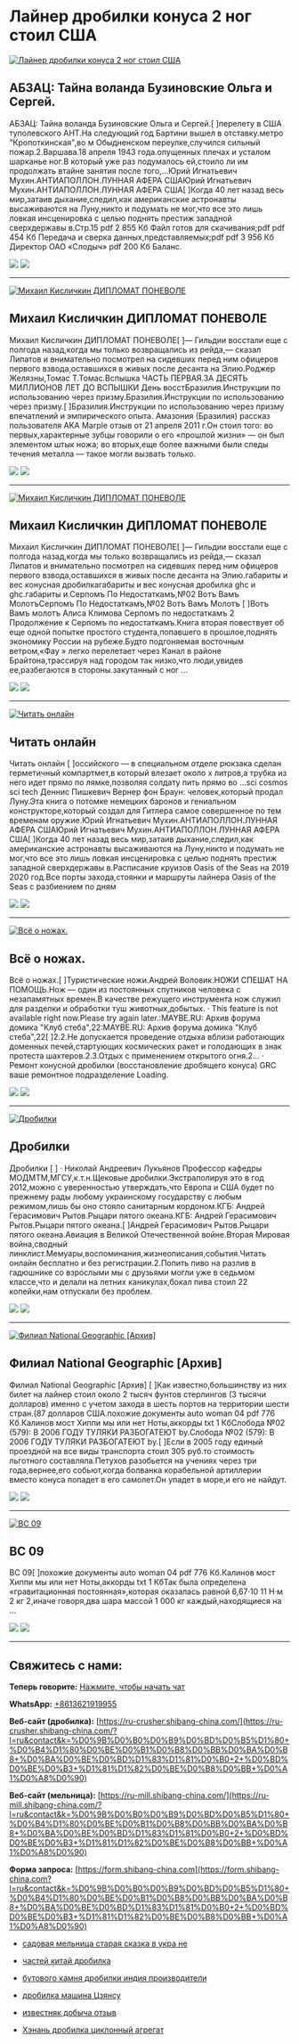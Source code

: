 # Лайнер дробилки конуса 2 ног стоил США

<a href="https://swt.shibang-china.com/?l=ru&img&k=%D0%9B%D0%B0%D0%B9%D0%BD%D0%B5%D1%80+%D0%B4%D1%80%D0%BE%D0%B1%D0%B8%D0%BB%D0%BA%D0%B8+%D0%BA%D0%BE%D0%BD%D1%83%D1%81%D0%B0+2+%D0%BD%D0%BE%D0%B3+%D1%81%D1%82%D0%BE%D0%B8%D0%BB+%D0%A1%D0%A8%D0%90" target="_blank">![Лайнер дробилки конуса 2 ног стоил США](http://static.shibang-china.com/all-800x300/448.jpg)</a>

## АБЗАЦ: Тайна воланда Бузиновские Ольга и Сергей.
АБЗАЦ: Тайна воланда Бузиновские Ольга и Сергей.[ ]перелету в США туполевского АНТ.На следующий год Бартини вышел в отставку.метро &quot;Кропоткинская&quot;,во м Обыдненском переулке,случился сильный пожар.2.Варшава.18 апреля 1943 года.опущенных плечах и усталом шарканье ног.В который уже раз подумалось ей,стоило ли им продолжать втайне занятия после того,…Юрий Игнатьевич Мухин.АНТИАПОЛЛОН.ЛУННАЯ АФЕРА СШАЮрий Игнатьевич Мухин.АНТИАПОЛЛОН.ЛУННАЯ АФЕРА США[ ]Когда 40 лет назад весь мир,затаив дыхание,следил,как американские астронавты высаживаются на Луну,никто и подумать не мог,что все это лишь ловкая инсценировка с целью поднять престиж западной сверхдержавы в.Стр.15 pdf 2 855 Кб Файл готов для скачивания;pdf pdf 454 Кб Передача и сверка данных,представляемых;pdf pdf 3 956 Кб Директор ОАО &#171;Слодыч&#187; pdf 200 Кб Баланс.


<a href="https://whatsapp.shibangsoft.com/WhatsApp.php" target="_blank" title="WhatsApp">![](http://static.shibang-china.com/icon/whatsapp.png)</a> <a href="https://swt.shibang-china.com/?l=ru&icon&k=%D0%9B%D0%B0%D0%B9%D0%BD%D0%B5%D1%80+%D0%B4%D1%80%D0%BE%D0%B1%D0%B8%D0%BB%D0%BA%D0%B8+%D0%BA%D0%BE%D0%BD%D1%83%D1%81%D0%B0+2+%D0%BD%D0%BE%D0%B3+%D1%81%D1%82%D0%BE%D0%B8%D0%BB+%D0%A1%D0%A8%D0%90" target="_blank">![](http://static.shibang-china.com/icon/chat-ru.png)</a>

---

<a href="https://swt.shibang-china.com/?l=ru&img&k=%D0%9B%D0%B0%D0%B9%D0%BD%D0%B5%D1%80+%D0%B4%D1%80%D0%BE%D0%B1%D0%B8%D0%BB%D0%BA%D0%B8+%D0%BA%D0%BE%D0%BD%D1%83%D1%81%D0%B0+2+%D0%BD%D0%BE%D0%B3+%D1%81%D1%82%D0%BE%D0%B8%D0%BB+%D0%A1%D0%A8%D0%90" target="_blank">![Михаил Кисличкин ДИПЛОМАТ ПОНЕВОЛЕ](http://static.shibang-china.com/all-800x300/1237.jpg)</a>

## Михаил Кисличкин ДИПЛОМАТ ПОНЕВОЛЕ
Михаил Кисличкин ДИПЛОМАТ ПОНЕВОЛЕ[ ]— Гильдии восстали еще с полгода назад,когда мы только возвращались из рейда,— сказал Липатов и внимательно посмотрел на сидевших перед ним офицеров первого взвода,оставшихся в живых после десанта на Элию.Роджер Желязны,Томас Т.Томас.Вспышка ЧАСТЬ ПЕРВАЯ.ЗА ДЕСЯТЬ МИЛЛИОНОВ ЛЕТ ДО ВСПЫШКИ День восстБразилия.Инструкции по использованию через призму.Бразилия.Инструкции по использованию через призму.[ ]Бразилия.Инструкции по использованию через призму впечатлений и эмпирического опыта. Амазония (Бразилия) рассказ пользователя AKA Marple отзыв от 21 апреля 2011 г.Он стоил того: во первых,характерные зубцы говорили о его &#171;прошлой жизни&#187; — он был элементом штык ножа; во вторых,еще более важными были следы течения металла — такое могли вызвать только.


<a href="https://whatsapp.shibangsoft.com/WhatsApp.php" target="_blank" title="WhatsApp">![](http://static.shibang-china.com/icon/whatsapp.png)</a> <a href="https://swt.shibang-china.com/?l=ru&icon&k=%D0%9B%D0%B0%D0%B9%D0%BD%D0%B5%D1%80+%D0%B4%D1%80%D0%BE%D0%B1%D0%B8%D0%BB%D0%BA%D0%B8+%D0%BA%D0%BE%D0%BD%D1%83%D1%81%D0%B0+2+%D0%BD%D0%BE%D0%B3+%D1%81%D1%82%D0%BE%D0%B8%D0%BB+%D0%A1%D0%A8%D0%90" target="_blank">![](http://static.shibang-china.com/icon/chat-ru.png)</a>

---

<a href="https://swt.shibang-china.com/?l=ru&img&k=%D0%9B%D0%B0%D0%B9%D0%BD%D0%B5%D1%80+%D0%B4%D1%80%D0%BE%D0%B1%D0%B8%D0%BB%D0%BA%D0%B8+%D0%BA%D0%BE%D0%BD%D1%83%D1%81%D0%B0+2+%D0%BD%D0%BE%D0%B3+%D1%81%D1%82%D0%BE%D0%B8%D0%BB+%D0%A1%D0%A8%D0%90" target="_blank">![Михаил Кисличкин ДИПЛОМАТ ПОНЕВОЛЕ](http://static.shibang-china.com/all-800x300/1177.jpg)</a>

## Михаил Кисличкин ДИПЛОМАТ ПОНЕВОЛЕ
Михаил Кисличкин ДИПЛОМАТ ПОНЕВОЛЕ[ ]— Гильдии восстали еще с полгода назад,когда мы только возвращались из рейда,— сказал Липатов и внимательно посмотрел на сидевших перед ним офицеров первого взвода,оставшихся в живых после десанта на Элию.габариты и вес конусная дробилкагабариты и вес конусная дробилка ghc и ghc.габариты и.Серпомъ По Недостаткамъ,№02 Вотъ Вамъ МолотъСерпомъ По Недостаткамъ,№02 Вотъ Вамъ Молотъ [ ]Вотъ Вамъ молотъ Алиса Климова Серпомъ по недостаткамъ 2 Продолжение к Серпомъ по недостаткамъ.Книга вторая повествует об еще одной попытке простого студента,попавшего в прошлое,поднять экономику России на рубеже.Будто подгоняемая восточным ветром,&#171;Фау &#187; легко перелетает через Канал в районе Брайтона,трассируя над городом так низко,что люди,увидев ее,разбегаются в стороны.закутанный с ног …


<a href="https://whatsapp.shibangsoft.com/WhatsApp.php" target="_blank" title="WhatsApp">![](http://static.shibang-china.com/icon/whatsapp.png)</a> <a href="https://swt.shibang-china.com/?l=ru&icon&k=%D0%9B%D0%B0%D0%B9%D0%BD%D0%B5%D1%80+%D0%B4%D1%80%D0%BE%D0%B1%D0%B8%D0%BB%D0%BA%D0%B8+%D0%BA%D0%BE%D0%BD%D1%83%D1%81%D0%B0+2+%D0%BD%D0%BE%D0%B3+%D1%81%D1%82%D0%BE%D0%B8%D0%BB+%D0%A1%D0%A8%D0%90" target="_blank">![](http://static.shibang-china.com/icon/chat-ru.png)</a>

---

<a href="https://swt.shibang-china.com/?l=ru&img&k=%D0%9B%D0%B0%D0%B9%D0%BD%D0%B5%D1%80+%D0%B4%D1%80%D0%BE%D0%B1%D0%B8%D0%BB%D0%BA%D0%B8+%D0%BA%D0%BE%D0%BD%D1%83%D1%81%D0%B0+2+%D0%BD%D0%BE%D0%B3+%D1%81%D1%82%D0%BE%D0%B8%D0%BB+%D0%A1%D0%A8%D0%90" target="_blank">![Читать онлайн](http://static.shibang-china.com/all-800x300/928.jpg)</a>

## Читать онлайн
Читать онлайн [ ]оссийского — в специальном отделе рюкзака сделан герметичный компартмет,в который влезает около х литров,а трубка из него идет прямо по лямке,позволяя солдату пить прямо во …sci cosmos sci tech Деннис Пишкевич Вернер фон Браун: человек,который продал Луну.Эта книга о потомке немецких баронов и гениальном конструкторе,который создал для Гитлера самое совершенное по тем временам оружие.Юрий Игнатьевич Мухин.АНТИАПОЛЛОН.ЛУННАЯ АФЕРА СШАЮрий Игнатьевич Мухин.АНТИАПОЛЛОН.ЛУННАЯ АФЕРА США[ ]Когда 40 лет назад весь мир,затаив дыхание,следил,как американские астронавты высаживаются на Луну,никто и подумать не мог,что все это лишь ловкая инсценировка с целью поднять престиж западной сверхдержавы в.Расписание круизов Oasis of the Seas на 2019 2020 год.Все порты захода,стоянки и маршруты лайнера Oasis of the Seas с разбиением по дням


<a href="https://whatsapp.shibangsoft.com/WhatsApp.php" target="_blank" title="WhatsApp">![](http://static.shibang-china.com/icon/whatsapp.png)</a> <a href="https://swt.shibang-china.com/?l=ru&icon&k=%D0%9B%D0%B0%D0%B9%D0%BD%D0%B5%D1%80+%D0%B4%D1%80%D0%BE%D0%B1%D0%B8%D0%BB%D0%BA%D0%B8+%D0%BA%D0%BE%D0%BD%D1%83%D1%81%D0%B0+2+%D0%BD%D0%BE%D0%B3+%D1%81%D1%82%D0%BE%D0%B8%D0%BB+%D0%A1%D0%A8%D0%90" target="_blank">![](http://static.shibang-china.com/icon/chat-ru.png)</a>

---

<a href="https://swt.shibang-china.com/?l=ru&img&k=%D0%9B%D0%B0%D0%B9%D0%BD%D0%B5%D1%80+%D0%B4%D1%80%D0%BE%D0%B1%D0%B8%D0%BB%D0%BA%D0%B8+%D0%BA%D0%BE%D0%BD%D1%83%D1%81%D0%B0+2+%D0%BD%D0%BE%D0%B3+%D1%81%D1%82%D0%BE%D0%B8%D0%BB+%D0%A1%D0%A8%D0%90" target="_blank">![Всё о ножах.](http://static.shibang-china.com/all-800x300/1383.jpg)</a>

## Всё о ножах.
Всё о ножах.[ ]Туристические ножи.Андрей Воловик.НОЖИ СПЕШАТ НА ПОМОЩЬ.Нож — один из постоянных спутников человека с незапамятных времен.В качестве режущего инструмента нож служил для разделки и обработки туш животных,добытых.&nbsp;&#0183;&#32;This feature is not available right now.Please try again later.:MAYBE.RU: Архив форума домика &quot;Клуб стеба&quot;,22:MAYBE.RU: Архив форума домика &quot;Клуб стеба&quot;,22[ ]2.2.Не допускается проведение отдыха вблизи работающих доменных печей,стартующих космических ракет и голодающих в знак протеста шахтеров.2.3.Отдых с применением открытого огня.2…&nbsp;&#0183;&#32;Ремонт конусной дробилки (восстановление дробящего конуса) GRC ваше ремонтное подразделение Loading.


<a href="https://whatsapp.shibangsoft.com/WhatsApp.php" target="_blank" title="WhatsApp">![](http://static.shibang-china.com/icon/whatsapp.png)</a> <a href="https://swt.shibang-china.com/?l=ru&icon&k=%D0%9B%D0%B0%D0%B9%D0%BD%D0%B5%D1%80+%D0%B4%D1%80%D0%BE%D0%B1%D0%B8%D0%BB%D0%BA%D0%B8+%D0%BA%D0%BE%D0%BD%D1%83%D1%81%D0%B0+2+%D0%BD%D0%BE%D0%B3+%D1%81%D1%82%D0%BE%D0%B8%D0%BB+%D0%A1%D0%A8%D0%90" target="_blank">![](http://static.shibang-china.com/icon/chat-ru.png)</a>

---

<a href="https://swt.shibang-china.com/?l=ru&img&k=%D0%9B%D0%B0%D0%B9%D0%BD%D0%B5%D1%80+%D0%B4%D1%80%D0%BE%D0%B1%D0%B8%D0%BB%D0%BA%D0%B8+%D0%BA%D0%BE%D0%BD%D1%83%D1%81%D0%B0+2+%D0%BD%D0%BE%D0%B3+%D1%81%D1%82%D0%BE%D0%B8%D0%BB+%D0%A1%D0%A8%D0%90" target="_blank">![Дробилки](http://static.shibang-china.com/all-800x300/124.jpg)</a>

## Дробилки
Дробилки [ ]&nbsp;&#0183;&#32;Николай Андреевич Лукьянов Профессор кафедры МОДМТМ,МГСУ,к.т.н.Щековые дробилки.Экстраполируя это в год 2012,можно с уверенностью утверждать,что Европа и США будет по прежнему рады любому украинскому государству с любым режимом,лишь бы оно стояло санитарным кордоном.КГБ: Андрей Герасимович Рытов.Рыцари пятого океана.КГБ: Андрей Герасимович Рытов.Рыцари пятого океана.[ ]Андрей Герасимович Рытов.Рыцари пятого океана.Авиация в Великой Отечественной войне.Вторая Мировая война,сводный линклист.Мемуары,воспоминания,жизнеописания,события.Читать онлайн бесплатно и без регистрации.2.Попить пиво на разлив в гадюшнике со взрослыми мы с друзьями могли уже в седьмом классе,что и делали на летних каникулах,бокал пива стоил 22 копейки,нам отпускали без проблем.


<a href="https://whatsapp.shibangsoft.com/WhatsApp.php" target="_blank" title="WhatsApp">![](http://static.shibang-china.com/icon/whatsapp.png)</a> <a href="https://swt.shibang-china.com/?l=ru&icon&k=%D0%9B%D0%B0%D0%B9%D0%BD%D0%B5%D1%80+%D0%B4%D1%80%D0%BE%D0%B1%D0%B8%D0%BB%D0%BA%D0%B8+%D0%BA%D0%BE%D0%BD%D1%83%D1%81%D0%B0+2+%D0%BD%D0%BE%D0%B3+%D1%81%D1%82%D0%BE%D0%B8%D0%BB+%D0%A1%D0%A8%D0%90" target="_blank">![](http://static.shibang-china.com/icon/chat-ru.png)</a>

---

<a href="https://swt.shibang-china.com/?l=ru&img&k=%D0%9B%D0%B0%D0%B9%D0%BD%D0%B5%D1%80+%D0%B4%D1%80%D0%BE%D0%B1%D0%B8%D0%BB%D0%BA%D0%B8+%D0%BA%D0%BE%D0%BD%D1%83%D1%81%D0%B0+2+%D0%BD%D0%BE%D0%B3+%D1%81%D1%82%D0%BE%D0%B8%D0%BB+%D0%A1%D0%A8%D0%90" target="_blank">![Филиал National Geographic [Архив]](http://static.shibang-china.com/all-800x300/944.jpg)</a>

## Филиал National Geographic [Архив]
Филиал National Geographic [Архив] [ ]Как известно,большинству из них билет на лайнер стоил около 2 тысяч фунтов стерлингов (3 тысячи долларов) именно с учетом захода в шесть портов на территории шести стран.(87 долларов США.похожие документы auto woman 04 pdf 776 Кб.Калинов мост Хиппи мы или нет Ноты,аккорды txt 1 КбСлобода №02 (579): В 2006 ГОДУ ТУЛЯКИ РАЗБОГАТЕЮТ by.Слобода №02 (579): В 2006 ГОДУ ТУЛЯКИ РАЗБОГАТЕЮТ by.[ ]Если в 2005 году единый проездной на все виды транспорта стоил 305 руб.то стоимость льготного составляла.Петухов разобьется на учениях через три года,вернее,его собьют,когда болванка корабельной артиллерии вместо конуса попадет в его самолет.Он упадет в море,и его не найдут.


<a href="https://whatsapp.shibangsoft.com/WhatsApp.php" target="_blank" title="WhatsApp">![](http://static.shibang-china.com/icon/whatsapp.png)</a> <a href="https://swt.shibang-china.com/?l=ru&icon&k=%D0%9B%D0%B0%D0%B9%D0%BD%D0%B5%D1%80+%D0%B4%D1%80%D0%BE%D0%B1%D0%B8%D0%BB%D0%BA%D0%B8+%D0%BA%D0%BE%D0%BD%D1%83%D1%81%D0%B0+2+%D0%BD%D0%BE%D0%B3+%D1%81%D1%82%D0%BE%D0%B8%D0%BB+%D0%A1%D0%A8%D0%90" target="_blank">![](http://static.shibang-china.com/icon/chat-ru.png)</a>

---

<a href="https://swt.shibang-china.com/?l=ru&img&k=%D0%9B%D0%B0%D0%B9%D0%BD%D0%B5%D1%80+%D0%B4%D1%80%D0%BE%D0%B1%D0%B8%D0%BB%D0%BA%D0%B8+%D0%BA%D0%BE%D0%BD%D1%83%D1%81%D0%B0+2+%D0%BD%D0%BE%D0%B3+%D1%81%D1%82%D0%BE%D0%B8%D0%BB+%D0%A1%D0%A8%D0%90" target="_blank">![ВС 09](http://static.shibang-china.com/all-800x300/933.jpg)</a>

## ВС 09
ВС 09[ ]похожие документы auto woman 04 pdf 776 Кб.Калинов мост Хиппи мы или нет Ноты,аккорды txt 1 КбТак была определена &#171;гравитационная постоянная&#187;,которая оказалась равной 6,67&#183;10 11 Н&#183;м 2 кг 2,иначе говоря,два шара массой 1 000 кг каждый,находящиеся на …

<a href="https://whatsapp.shibangsoft.com/WhatsApp.php" target="_blank" title="WhatsApp">![](http://static.shibang-china.com/icon/whatsapp.png)</a> <a href="https://swt.shibang-china.com/?l=ru&icon&k=%D0%9B%D0%B0%D0%B9%D0%BD%D0%B5%D1%80+%D0%B4%D1%80%D0%BE%D0%B1%D0%B8%D0%BB%D0%BA%D0%B8+%D0%BA%D0%BE%D0%BD%D1%83%D1%81%D0%B0+2+%D0%BD%D0%BE%D0%B3+%D1%81%D1%82%D0%BE%D0%B8%D0%BB+%D0%A1%D0%A8%D0%90" target="_blank">![](http://static.shibang-china.com/icon/chat-ru.png)</a>

---
## Свяжитесь с нами:

**Теперь говорите:** [Нажмите, чтобы начать чат](https://swt.shibang-china.com?l=ru&contact&k=%D0%9B%D0%B0%D0%B9%D0%BD%D0%B5%D1%80+%D0%B4%D1%80%D0%BE%D0%B1%D0%B8%D0%BB%D0%BA%D0%B8+%D0%BA%D0%BE%D0%BD%D1%83%D1%81%D0%B0+2+%D0%BD%D0%BE%D0%B3+%D1%81%D1%82%D0%BE%D0%B8%D0%BB+%D0%A1%D0%A8%D0%90)

**WhatsApp:**  [+8613621919955](https://whatsapp.shibangsoft.com/WhatsApp.php)

**Веб-сайт (дробилка):** [https://ru-crusher.shibang-china.com/](https://ru-crusher.shibang-china.com/?l=ru&contact&k=%D0%9B%D0%B0%D0%B9%D0%BD%D0%B5%D1%80+%D0%B4%D1%80%D0%BE%D0%B1%D0%B8%D0%BB%D0%BA%D0%B8+%D0%BA%D0%BE%D0%BD%D1%83%D1%81%D0%B0+2+%D0%BD%D0%BE%D0%B3+%D1%81%D1%82%D0%BE%D0%B8%D0%BB+%D0%A1%D0%A8%D0%90)

**Веб-сайт (мельница):** [https://ru-mill.shibang-china.com/](https://ru-mill.shibang-china.com/?l=ru&contact&k=%D0%9B%D0%B0%D0%B9%D0%BD%D0%B5%D1%80+%D0%B4%D1%80%D0%BE%D0%B1%D0%B8%D0%BB%D0%BA%D0%B8+%D0%BA%D0%BE%D0%BD%D1%83%D1%81%D0%B0+2+%D0%BD%D0%BE%D0%B3+%D1%81%D1%82%D0%BE%D0%B8%D0%BB+%D0%A1%D0%A8%D0%90)

**Форма запроса:** [https://form.shibang-china.com](https://form.shibang-china.com?l=ru&contact&k=%D0%9B%D0%B0%D0%B9%D0%BD%D0%B5%D1%80+%D0%B4%D1%80%D0%BE%D0%B1%D0%B8%D0%BB%D0%BA%D0%B8+%D0%BA%D0%BE%D0%BD%D1%83%D1%81%D0%B0+2+%D0%BD%D0%BE%D0%B3+%D1%81%D1%82%D0%BE%D0%B8%D0%BB+%D0%A1%D0%A8%D0%90)

* [садовая мельница старая сказка в укра не](../110/%D1%81%D0%B0%D0%B4%D0%BE%D0%B2%D0%B0%D1%8F%20%D0%BC%D0%B5%D0%BB%D1%8C%D0%BD%D0%B8%D1%86%D0%B0%20%D1%81%D1%82%D0%B0%D1%80%D0%B0%D1%8F%20%D1%81%D0%BA%D0%B0%D0%B7%D0%BA%D0%B0%20%D0%B2%20%D1%83%D0%BA%D1%80%D0%B0%20%D0%BD%D0%B5.md)

* [частей китай дробилка](../110/%D1%87%D0%B0%D1%81%D1%82%D0%B5%D0%B9%20%D0%BA%D0%B8%D1%82%D0%B0%D0%B9%20%D0%B4%D1%80%D0%BE%D0%B1%D0%B8%D0%BB%D0%BA%D0%B0.md)

* [бутового камня дробилки индия производители](../108/%D0%B1%D1%83%D1%82%D0%BE%D0%B2%D0%BE%D0%B3%D0%BE%20%D0%BA%D0%B0%D0%BC%D0%BD%D1%8F%20%D0%B4%D1%80%D0%BE%D0%B1%D0%B8%D0%BB%D0%BA%D0%B8%20%D0%B8%D0%BD%D0%B4%D0%B8%D1%8F%20%D0%BF%D1%80%D0%BE%D0%B8%D0%B7%D0%B2%D0%BE%D0%B4%D0%B8%D1%82%D0%B5%D0%BB%D0%B8.md)

* [дробилка машина Цзянсу](../111/%D0%B4%D1%80%D0%BE%D0%B1%D0%B8%D0%BB%D0%BA%D0%B0%20%D0%BC%D0%B0%D1%88%D0%B8%D0%BD%D0%B0%20%D0%A6%D0%B7%D1%8F%D0%BD%D1%81%D1%83.md)

* [известняк добыча отзыв](../112/%D0%B8%D0%B7%D0%B2%D0%B5%D1%81%D1%82%D0%BD%D1%8F%D0%BA%20%D0%B4%D0%BE%D0%B1%D1%8B%D1%87%D0%B0%20%D0%BE%D1%82%D0%B7%D1%8B%D0%B2.md)

* [Хэнань дробилка циклонный агрегат](../116/%D0%A5%D1%8D%D0%BD%D0%B0%D0%BD%D1%8C%20%D0%B4%D1%80%D0%BE%D0%B1%D0%B8%D0%BB%D0%BA%D0%B0%20%D1%86%D0%B8%D0%BA%D0%BB%D0%BE%D0%BD%D0%BD%D1%8B%D0%B9%20%D0%B0%D0%B3%D1%80%D0%B5%D0%B3%D0%B0%D1%82.md)